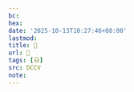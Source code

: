 ```yaml
---
bc:
hex:
date: '2025-10-13T10:27:46+08:00'
lastmod:
title: 􄂚
url: 􄂚
tags: [㕣]
src: DCCV
note:
---
```

